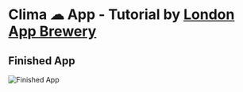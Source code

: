 # Clima ☁ App - Tutorial by [London App Brewery](https://github.com/londonappbrewery)

## Finished App

![Finished App](https://github.com/londonappbrewery/Images/blob/master/clima-demo.gif)